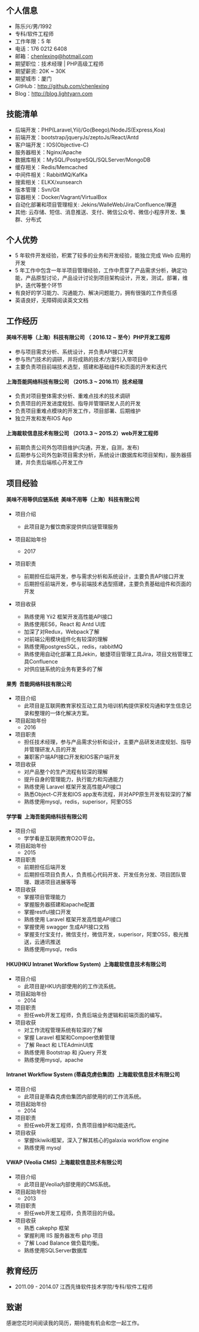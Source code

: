 ## 个人信息

- 陈乐兴/男/1992
- 专科/软件工程师 
- 工作年限：5 年
- 电话：176 0212 6408
- 邮箱：chenlexing@hotmail.com
- 期望职位：技术经理 | PHP高级工程师
- 期望薪资: 20K ~ 30K
- 期望城市：厦门
- GitHub：http://github.com/chenlexing
- Blog：http://blog.lightyarn.com

## 技能清单

- 后端开发：PHP(Laravel,Yii)/Go(Beego)/NodeJS(Express,Koa)
- 前端开发：bootstrap/jqueryJs/zeptoJs/React/Antd
- 客户端开发：IOS(Objective-C)
- 服务器相关：Nginx/Apache
- 数据库相关：MySQL/PostgreSQL/SQLServer/MongoDB
- 缓存相关：Redis/Memcached
- 中间件相关：RabbitMQ/KafKa
- 搜索相关：ELKX/xunsearch
- 版本管理：Svn/Git
- 容器相关：Docker/Vagrant/VirtualBox
- 自动化部署和项目管理相关: Jekins/WalleWeb/Jira/Confluence/禅道
- 其他: 云存储、短信、消息推送、支付、微信公众号、微信小程序开发、集群、分布式

## 个人优势

- 5 年软件开发经验，积累了较多的业务和开发经验，能独立完成 Web 应用的开发
- 5 年工作中包含一年半项目管理经验，工作中贯穿了产品需求分析，确定功能，产品原型讨论，产品设计讨论到项目架构设计，开发，测试，部署，维护，迭代等整个环节
- 有良好的学习能力、沟通能力、解决问题能力，拥有很强的工作责任感
- 英语良好，无障碍阅读英文文档

## 工作经历

#### 美味不用等（上海）科技有限公司 （ 2016.12 ~ 至今）PHP开发工程师

- 参与项目需求分析、系统设计，并负责API接口开发
- 参与热门技术的调研，并将成熟的技术/方案引入带项目中
- 主要负责项目前端技术选型，搭建和基础组件和页面的开发和迭代

#### 上海吾能网络科技有限公司 （2015.3 ~ 2016.11）技术经理

- 负责对项目整体需求分析、重难点技术的技术调研
- 负责项目的开发进度规划、指导并管理研发人员的开发
- 负责项目重难点模块的开发工作，项目部署、后期维护
- 独立开发和发布IOS App

#### 上海裁软信息技术有限公司 （2013.3 ~ 2015.2）web开发工程师

- 前期负责公司外包项目维护(沟通，开发，自测，发布)
- 后期参与公司外包新项目需求分析，系统设计(数据库和项目架构)，服务器搭建，并负责后端核心开发工作

## 项目经验

#### 美味不用等供应链系统  美味不用等（上海）科技有限公司

- 项目介绍
   - 此项目是为餐饮商家提供供应链管理服务
   
- 项目起始年份
   - 2017
- 项目职责
   - 前期担任后端开发，参与需求分析和系统设计，主要负责API接口开发
   - 后期担任前端开发，参与前端技术选型搭建，主要负责基础组件和页面的开发
- 项目收获
   - 熟练使用 Yii2 框架开发高性能API接口
   - 熟练使用ES6，React 和 Antd UI库
   - 加深了对Redux，Webpack了解
   - 对前端公用模块组件化有较深的理解
   - 熟练使用postgresSQL，redis，rabbitMQ
   - 熟练使用自动化部署工具Jekin，敏捷项目管理工具Jira，项目文档管理工具Confluence
   - 对供应链系统的业务有更多的了解
   
#### 果秀  吾能网络科技有限公司

- 项目介绍
  - 此项目是互联网教育家校互动工具为培训机构提供家校沟通和学生信息记录和整理的一体化解决方案。
- 项目起始年份
  - 2016
- 项目职责
  - 担任技术经理，参与产品需求分析和设计，主要产品研发进度规划、指导并管理研发人员的开发
  - 兼职客户端API接口开发和IOS客户端开发
- 项目收获
  - 对产品整个的生产流程有较深的理解
  - 提升自身的管理能力，执行能力和沟通能力
  - 熟练使用 Laravel 框架开发高性能API接口
  - 熟悉Object-C开发和IOS app发布流程，并对APP原生开发有较深的了解
  - 熟练使用mysql，redis，superisor，阿里OSS

#### 学学看  上海吾能网络科技有限公司

- 项目介绍
  - 学学看是互联网教育O2O平台。
- 项目起始年份
  - 2015
- 项目职责
  - 前期担任后端开发
  - 后期担任项目负责人，负责核心代码开发、开发任务分发、项目团队管理、跟进项目进展等等
- 项目收获
  - 掌握项目管理能力
  - 掌握服务器搭建和apache配置
  - 掌握restful接口开发
  - 熟练使用 Laravel 框架开发高性能API接口
  - 掌握使用 swagger 生成API接口文档
  - 掌握支付宝支付，微信支付，微信开发，superisor，阿里OSS，极光推送，云通讯推送
  - 熟练使用mysql，redis


#### HKU(HKU Intranet Workflow System)  上海裁软信息技术有限公司

- 项目介绍
  - 此项目是HKU内部使用的的工作流系统。
- 项目起始年份
  - 2014
- 项目职责
  - 担任web开发工程师，负责后端业务逻辑和前端页面的编写。
- 项目收获
  - 对工作流程管理系统有较深的了解
  - 掌握 Laravel 框架和Compoer依赖管理
  - 了解 React 和 LTEAdminUI库
  - 熟练使用 Bootstrap 和 jQuery 开发
  - 熟练使用mysql，apache
  
#### Intranet Workflow System (蒂森克虏伯集团)  上海裁软信息技术有限公司  

- 项目介绍
  - 此项目是蒂森克虏伯集团内部使用的的工作流系统。
- 项目起始年份
  - 2014
- 项目职责
  - 担任web开发工程师，负责项目维护和功能迭代。
- 项目收获
  - 掌握tikiwiki框架，深入了解其核心的galaxia workflow engine
  - 熟练使用 mysql 
  
#### VWAP (Veolia CMS)  上海裁软信息技术有限公司   

- 项目介绍
  - 此项目是Veolia内部使用的CMS系统。
- 项目起始年份
  - 2013
- 项目职责
  - 担任web开发工程师，负责项目的升级。
- 项目收获
  - 熟悉 cakephp 框架
  - 掌握利用 IIS 服务器发布 php 项目
  - 了解 Load Balance 做负载均衡。
  - 熟练使用SQLServer数据库
  
## 教育经历

- 2011.09 - 2014.07 江西先锋软件技术学院/专科/软件工程师    

## 致谢

感谢您花时间阅读我的简历，期待能有机会和您一起工作。
